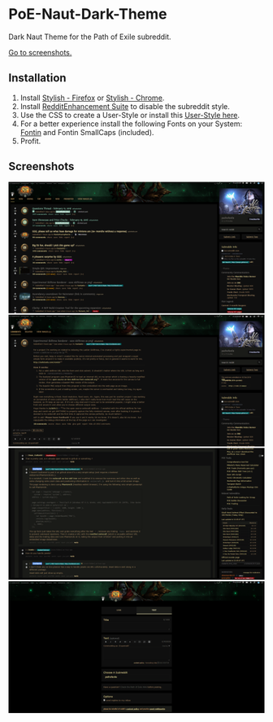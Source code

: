 # PoE-Naut-Dark-Theme  

Dark Naut Theme for the Path of Exile subreddit.

[Go to screenshots.](#screenshots)

## Installation  

1. Install [Stylish - Firefox](https://addons.mozilla.org/de/firefox/addon/stylish/) or  [Stylish - Chrome](https://chrome.google.com/webstore/detail/stylish/fjnbnpbmkenffdnngjfgmeleoegfcffe?hl=de).
2. Install [RedditEnhancement Suite](http://redditenhancementsuite.com/) to disable the subreddit style.
3. Use the CSS to create a User-Style or install this [User-Style here](https://userstyles.org/styles/124480/path-of-exile-reddit-dark-theme).
4. For a better experience install the following Fonts on your System: [Fontin](http://www.fontsquirrel.com/fonts/fontin) and Fontin SmallCaps (included).
5. Profit.

## Screenshots

![Screenshot](/screenshots/scr-01-min.png?raw=true "Screenshot 01") 
![Screenshot](/screenshots/scr-02-min.png?raw=true "Screenshot 02")
![Screenshot](/screenshots/scr-03-min.png?raw=true "Screenshot 03")
![Screenshot](/screenshots/scr-04-min.png?raw=true "Screenshot 04")
